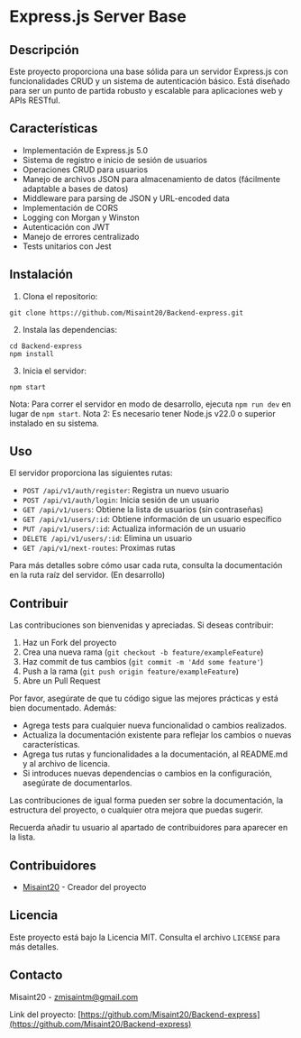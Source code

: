 # Express.js Server Base

## Descripción
Este proyecto proporciona una base sólida para un servidor Express.js con funcionalidades CRUD y un sistema de autenticación básico. Está diseñado para ser un punto de partida robusto y escalable para aplicaciones web y APIs RESTful.

## Características
- Implementación de Express.js 5.0
- Sistema de registro e inicio de sesión de usuarios
- Operaciones CRUD para usuarios
- Manejo de archivos JSON para almacenamiento de datos (fácilmente adaptable a bases de datos)
- Middleware para parsing de JSON y URL-encoded data
- Implementación de CORS
- Logging con Morgan y Winston
- Autenticación con JWT
- Manejo de errores centralizado
- Tests unitarios con Jest

## Instalación
1. Clona el repositorio: 
```
git clone https://github.com/Misaint20/Backend-express.git
```
2. Instala las dependencias:
```
cd Backend-express
npm install
```
3. Inicia el servidor:
```
npm start
```
Nota: Para correr el servidor en modo de desarrollo, ejecuta `npm run dev` en lugar de `npm start`.
Nota 2: Es necesario tener Node.js v22.0 o superior instalado en su sistema.

## Uso
El servidor proporciona las siguientes rutas:

- `POST /api/v1/auth/register`: Registra un nuevo usuario
- `POST /api/v1/auth/login`: Inicia sesión de un usuario
- `GET /api/v1/users`: Obtiene la lista de usuarios (sin contraseñas)
- `GET /api/v1/users/:id`: Obtiene información de un usuario específico
- `PUT /api/v1/users/:id`: Actualiza información de un usuario
- `DELETE /api/v1/users/:id`: Elimina un usuario
- `GET /api/v1/next-routes`: Proximas rutas

Para más detalles sobre cómo usar cada ruta, consulta la documentación en la ruta raíz del servidor. (En desarrollo)

## Contribuir
Las contribuciones son bienvenidas y apreciadas. Si deseas contribuir:

1. Haz un Fork del proyecto
2. Crea una nueva rama (`git checkout -b feature/exampleFeature`)
3. Haz commit de tus cambios (`git commit -m 'Add some feature'`)
4. Push a la rama (`git push origin feature/exampleFeature`)
5. Abre un Pull Request

Por favor, asegúrate de que tu código sigue las mejores prácticas y está bien documentado. Además:

- Agrega tests para cualquier nueva funcionalidad o cambios realizados.
- Actualiza la documentación existente para reflejar los cambios o nuevas características.
- Agrega tus rutas y funcionalidades a la documentación, al README.md y al archivo de licencia.
- Si introduces nuevas dependencias o cambios en la configuración, asegúrate de documentarlos.

Las contribuciones de igual forma pueden ser sobre la documentación, la estructura del proyecto, o cualquier otra mejora que puedas sugerir.

Recuerda añadir tu usuario al apartado de contribuidores para aparecer en la lista.

## Contribuidores
- [Misaint20](https://github.com/Misaint20) - Creador del proyecto

## Licencia
Este proyecto está bajo la Licencia MIT. Consulta el archivo `LICENSE` para más detalles.

## Contacto
Misaint20 - [zmisaintm@gmail.com](mailto:zmisaintm@gmail.com)

Link del proyecto: [https://github.com/Misaint20/Backend-express](https://github.com/Misaint20/Backend-express)